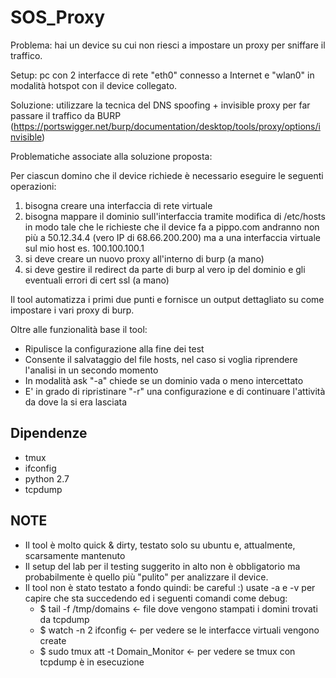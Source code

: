 # SOS_Proxy

Problema: hai un device su cui non riesci a impostare un proxy per sniffare il traffico.

Setup: pc con 2 interfacce di rete "eth0" connesso a Internet e "wlan0" in modalità hotspot con il device collegato.

Soluzione: utilizzare la tecnica del DNS spoofing + invisible proxy per far passare il traffico da BURP (https://portswigger.net/burp/documentation/desktop/tools/proxy/options/invisible)

Problematiche associate alla soluzione proposta:

Per ciascun domino che il device richiede è necessario eseguire le seguenti operazioni:
1. bisogna creare una interfaccia di rete virtuale
2. bisogna mappare il dominio sull'interfaccia tramite modifica di /etc/hosts in modo tale che le richieste che il device fa a pippo.com andranno non più a 50.12.34.4 (vero IP di 68.66.200.200) ma a una interfaccia virtuale sul mio host es. 100.100.100.1
3. si deve creare un nuovo proxy all'interno di burp (a mano)
4. si deve gestire il redirect da parte di burp al vero ip del dominio e gli eventuali errori di cert ssl (a mano)

Il tool automatizza i primi due punti e fornisce un output dettagliato su come impostare i vari proxy di burp.

Oltre alle funzionalità base il tool:
- Ripulisce la configurazione alla fine dei test
- Consente il salvataggio del file hosts, nel caso si voglia riprendere l'analisi in un secondo momento
- In modalità ask "-a" chiede se un dominio vada o meno intercettato
- E' in grado di ripristinare "-r" una configurazione e di continuare l'attività da dove la si era lasciata

## Dipendenze
- tmux
- ifconfig
- python 2.7
- tcpdump

## NOTE
- Il tool è molto quick & dirty, testato solo su ubuntu e, attualmente, scarsamente mantenuto
- Il setup del lab per il testing suggerito in alto non è obbligatorio ma probabilmente è quello più "pulito" per analizzare il device.
- Il tool non è stato testato a fondo quindi: be careful :) usate -a e -v per capire che sta succedendo ed i seguenti comandi come debug:
    - $ tail -f /tmp/domains <- file dove vengono stampati i domini trovati da tcpdump
    - $ watch -n 2 ifconfig <- per vedere se le interfacce virtuali vengono create
    - $ sudo tmux att -t Domain_Monitor <- per vedere se tmux con tcpdump è in esecuzione
